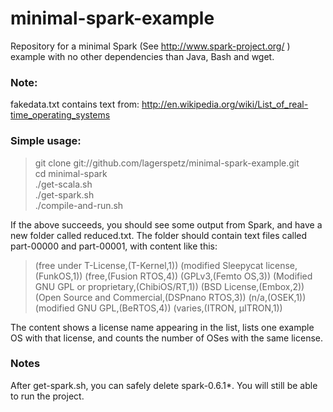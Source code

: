 minimal-spark-example
=====================
Repository for a minimal Spark (See http://www.spark-project.org/ ) example with no other dependencies than Java, Bash and wget.

### Note:
fakedata.txt contains text from: http://en.wikipedia.org/wiki/List_of_real-time_operating_systems

### Simple usage:

> git clone git://github.com/lagerspetz/minimal-spark-example.git  
> cd minimal-spark  
> ./get-scala.sh  
> ./get-spark.sh  
> ./compile-and-run.sh

If the above succeeds, you should see some output from Spark, and have a new folder called
reduced.txt. The folder should contain text files called part-00000 and part-00001, with content
like this:

> (free under T-License,(T-Kernel,1))
> (modified Sleepycat license,(FunkOS,1))
> (free,(Fusion RTOS,4))
> (GPLv3,(Femto OS,3))
> (Modified GNU GPL or proprietary,(ChibiOS/RT,1))
> (BSD License,(Embox,2))
> (Open Source and Commercial,(DSPnano RTOS,3))
> (n/a,(OSEK,1))
> (modified GNU GPL,(BeRTOS,4))
> (varies,(ITRON, µITRON,1))

The content shows a license name appearing in the list, lists one example OS with that license, and counts the number of OSes with the same license.

### Notes
After get-spark.sh, you can safely delete spark-0.6.1\*. You will still be able to run the project.

